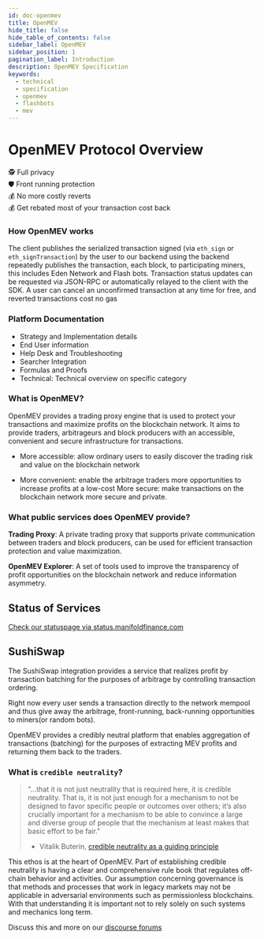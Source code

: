 ```yaml
---
id: doc-openmev
title: OpenMEV
hide_title: false
hide_table_of_contents: false
sidebar_label: OpenMEV
sidebar_position: 1
pagination_label: Introduction
description: OpenMEV Specification
keywords:
  - technical
  - specification
  - openmev
  - flashbots
  - mev
---
```


# OpenMEV Protocol Overview

🕵️ Full privacy <br /> 🛡️ Front running protection <br /> 💰 No more costly reverts <br /> 💰 Get rebated most of your
transaction cost back <br />

### How OpenMEV works

The client publishes the serialized transaction signed (via `eth_sign` or `eth_signTransaction`) by the user to our backend
using the backend repeatedly publishes the transaction, each block, to participating miners, this includes Eden
Network and Flash bots. Transaction status updates can be requested via JSON-RPC or automatically relayed to the client
with the SDK. A user can cancel an unconfirmed transaction at any time for free, and reverted transactions cost no gas

### Platform Documentation

- Strategy and Implementation details
- End User information
- Help Desk and Troubleshooting
- Searcher Integration
- Formulas and Proofs
- Technical: Technical overview on specific category

### What is OpenMEV?

OpenMEV provides a trading proxy engine that is used to protect your transactions and maximize profits on the blockchain
network. It aims to provide traders, arbitrageurs and block producers with an accessible, convenient and secure
infrastructure for transactions.

- More accessible: allow ordinary users to easily discover the trading risk and value on the blockchain network

- More convenient: enable the arbitrage traders more opportunities to increase profits at a low-cost More secure: make
  transactions on the blockchain network more secure and private.

### What public services does OpenMEV provide?

**Trading Proxy**: A private trading proxy that supports private communication between traders and block producers, can
be used for efficient transaction protection and value maximization.

**OpenMEV Explorer**: A set of tools used to improve the transparency of profit opportunities on the blockchain network
and reduce information asymmetry.

## Status of Services

[Check our statuspage via status.manifoldfinance.com](https://status.manifoldfinance.com/)

## SushiSwap

The SushiSwap integration provides a service that realizes profit by transaction batching for the purposes of arbitrage
by controlling transaction ordering.

Right now every user sends a transaction directly to the network mempool and thus give away the arbitrage,
front-running, back-running opportunities to miners(or random bots).

OpenMEV provides a credibly neutral platform that enables aggregation of transactions (batching) for the purposes of
extracting MEV profits and returning them back to the traders.

### What is `credible neutrality`?

> "...that it is not just neutrality that is required here, it is credible neutrality. That is, it is not just enough
> for a mechanism to not be designed to favor specific people or outcomes over others; it’s also crucially important for
> a mechanism to be able to convince a large and diverse group of people that the mechanism at least makes that basic
> effort to be fair."
>
> - Vitalik Buterin, [credible neutrality as a guiding principle](https://nakamoto.com/credible-neutrality/)

This ethos is at the heart of OpenMEV. Part of establishing credible neutrality is having a clear and comprehensive
rule book that regulates off-chain behavior and activities. Our assumption concerning governance is that methods and
processes that work in legacy markets may not be applicable in adversarial environments such as permissionless
blockchains. With that understanding it is important not to rely solely on such systems and mechanics long term.

Discuss this and more on our [discourse forums](https://forums.manifoldfinance.com)
